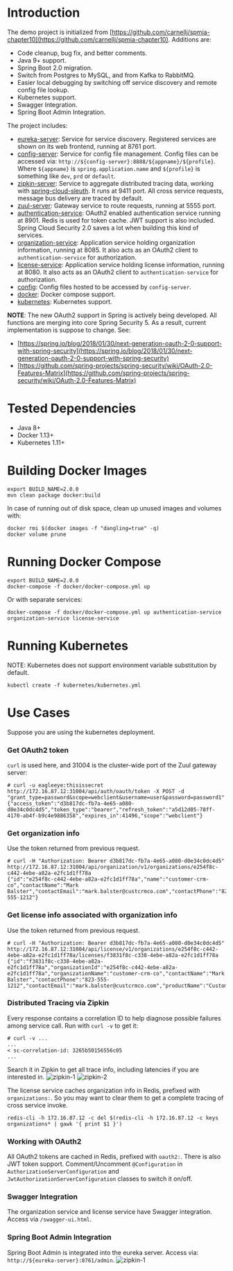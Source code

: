 # Introduction
The demo project is initialized from [https://github.com/carnellj/spmia-chapter10](https://github.com/carnellj/spmia-chapter10). Additions are:
- Code cleanup, bug fix, and better comments.
- Java 9+ support.
- Spring Boot 2.0 migration.
- Switch from Postgres to MySQL, and from Kafka to RabbitMQ.
- Easier local debugging by switching off service discovery and remote config file lookup.
- Kubernetes support.
- Swagger Integration.
- Spring Boot Admin Integration.

The project includes:
- [eureka-server](eureka-server): Service for service discovery. Registered services are shown on its web frontend, running at 8761 port.
- [config-server](config-server): Service for config file management. Config files can be accessed via: `http://${config-server}:8888/${appname}/${profile}`. Where `${appname}` is `spring.application.name` and `${profile}` is something like `dev`, `prd` or `default`.
- [zipkin-server](zipkin-server): Service to aggregate distributed tracing data, working with [spring-cloud-sleuth](https://github.com/spring-cloud/spring-cloud-sleuth/). It runs at 9411 port. All cross service requests, message bus delivery are traced by default.
- [zuul-server](zuul-server): Gateway service to route requests, running at 5555 port.
- [authentication-service](authentication-service): OAuth2 enabled authentication service running at 8901. Redis is used for token cache. JWT support is also included. Spring Cloud Security 2.0 saves a lot when building this kind of services. 
- [organization-service](organization-service): Application service holding organization information, running at 8085. It also acts as an OAuth2 client to `authentication-service` for authorization.
- [license-service](license-service): Application service holding license information, running at 8080. It also acts as an OAuth2 client to `authentication-service` for authorization.
- [config](config): Config files hosted to be accessed by `config-server`.
- [docker](docker): Docker compose support.
- [kubernetes](kubernetes): Kubernetes support.

**NOTE**: The new OAuth2 support in Spring is actively being developed. All functions are merging into core Spring Security 5. As a result, current implementation is suppose to change. See:
- [https://spring.io/blog/2018/01/30/next-generation-oauth-2-0-support-with-spring-security](https://spring.io/blog/2018/01/30/next-generation-oauth-2-0-support-with-spring-security)
- [https://github.com/spring-projects/spring-security/wiki/OAuth-2.0-Features-Matrix](https://github.com/spring-projects/spring-security/wiki/OAuth-2.0-Features-Matrix)

# Tested Dependencies
- Java 8+
- Docker 1.13+
- Kubernetes 1.11+

# Building Docker Images
```
export BUILD_NAME=2.0.0
mvn clean package docker:build
```
In case of running out of disk space, clean up unused images and volumes with:
```
docker rmi $(docker images -f "dangling=true" -q)
docker volume prune
```

# Running Docker Compose
```
export BUILD_NAME=2.0.0
docker-compose -f docker/docker-compose.yml up
```
Or with separate services:
```
docker-compose -f docker/docker-compose.yml up authentication-service organization-service license-service
```

# Running Kubernetes
NOTE: Kubernetes does not support environment variable substitution by default.
```
kubectl create -f kubernetes/kubernetes.yml
```

# Use Cases
Suppose you are using the kubernetes deployment.

### Get OAuth2 token
`curl` is used here, and 31004 is the cluster-wide port of the Zuul gateway server:
```
# curl -u eagleeye:thisissecret http://172.16.87.12:31004/api/auth/oauth/token -X POST -d "grant_type=password&scope=webclient&username=user&password=password1"
{"access_token":"d3b817dc-fb7a-4e65-a080-d0e34c0dc4d5","token_type":"bearer","refresh_token":"a5d12d05-78ff-4170-ab4f-b9c4e9886358","expires_in":41496,"scope":"webclient"}
```
### Get organization info
Use the token returned from previous request.
```
# curl -H "Authorization: Bearer d3b817dc-fb7a-4e65-a080-d0e34c0dc4d5" http://172.16.87.12:31004/api/organization/v1/organizations/e254f8c-c442-4ebe-a82a-e2fc1d1ff78a
{"id":"e254f8c-c442-4ebe-a82a-e2fc1d1ff78a","name":"customer-crm-co","contactName":"Mark Balster","contactEmail":"mark.balster@custcrmco.com","contactPhone":"823-555-1212"}
```
### Get license info associated with organization info
Use the token returned from previous request.
```
# curl -H "Authorization: Bearer d3b817dc-fb7a-4e65-a080-d0e34c0dc4d5" http://172.16.87.12:31004/api/license/v1/organizations/e254f8c-c442-4ebe-a82a-e2fc1d1ff78a/licenses/f3831f8c-c338-4ebe-a82a-e2fc1d1ff78a
{"id":"f3831f8c-c338-4ebe-a82a-e2fc1d1ff78a","organizationId":"e254f8c-c442-4ebe-a82a-e2fc1d1ff78a","organizationName":"customer-crm-co","contactName":"Mark Balster","contactPhone":"823-555-1212","contactEmail":"mark.balster@custcrmco.com","productName":"CustomerPro","licenseType":"user","licenseMax":100,"licenseAllocated":5,"comment":null}
```

### Distributed Tracing via Zipkin
Every response contains a correlation ID to help diagnose possible failures among service call. Run with `curl -v` to get it:
```
# curl -v ...
...
< sc-correlation-id: 3265b50156556c05
...
```
Search it in Zipkin to get all trace info, including latencies if you are interested in.
![zipkin-1](https://raw.githubusercontent.com/gonwan/spring-cloud-demo/master/images/zipkin-1.png)
![zipkin-2](https://raw.githubusercontent.com/gonwan/spring-cloud-demo/master/images/zipkin-2.png)

The license service caches organization info in Redis, prefixed with `organizations:`. So you may want to clear them to get a complete tracing of cross service invoke.
```
redis-cli -h 172.16.87.12 -c del $(redis-cli -h 172.16.87.12 -c keys organizations* | gawk '{ print $1 }')
```

### Working with OAuth2
All OAuth2 tokens are cached in Redis, prefixed with `oauth2:`. There is also JWT token support. Comment/Uncomment `@Configuration` in `AuthorizationServerConfiguration` and `JwtAuthorizationServerConfiguration` classes to switch it on/off.

### Swagger Integration
The organization service and license service have Swagger integration. Access via `/swagger-ui.html`.

### Spring Boot Admin Integration
Spring Boot Admin is integrated into the eureka server. Access via: `http://${eureka-server}:8761/admin`.
![zipkin-1](https://raw.githubusercontent.com/gonwan/spring-cloud-demo/master/images/sba-1.png)
